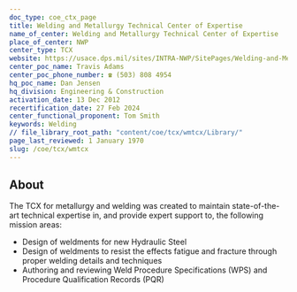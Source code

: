 ```yaml
---
doc_type: coe_ctx_page 
title: Welding and Metallurgy Technical Center of Expertise
name_of_center: Welding and Metallurgy Technical Center of Expertise
place_of_center: NWP
center_type: TCX
website: https://usace.dps.mil/sites/INTRA-NWP/SitePages/Welding-and-Metallurgy-Technical-Center.aspx?web=1
center_poc_name: Travis Adams
center_poc_phone_number: ☎ (503) 808 4954
hq_poc_name: Dan Jensen
hq_division: Engineering & Construction
activation_date: 13 Dec 2012
recertification_date: 27 Feb 2024
center_functional_proponent: Tom Smith
keywords: Welding
// file_library_root_path: "content/coe/tcx/wmtcx/Library/" 
page_last_reviewed: 1 January 1970 
slug: /coe/tcx/wmtcx
---
```


## About 

The TCX for metallurgy and welding was created to maintain state-of-the-art technical expertise in, and provide expert support to, the following mission areas:
<ul>
    <li>Design of weldments for new Hydraulic Steel</li>
    <li>Design of weldments to resist the effects fatigue and fracture through proper welding details and techniques</li>
    <li>Authoring and reviewing Weld Procedure Specifications (WPS) and Procedure Qualification Records (PQR)</li>
</ul>

 
